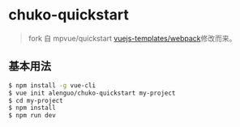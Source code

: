 # chuko-quickstart

> fork 自 mpvue/quickstart [vuejs-templates/webpack](https://github.com/vuejs-templates/webpack)修改而来。

## 基本用法
``` bash
$ npm install -g vue-cli
$ vue init alenguo/chuko-quickstart my-project
$ cd my-project
$ npm install
$ npm run dev
```


